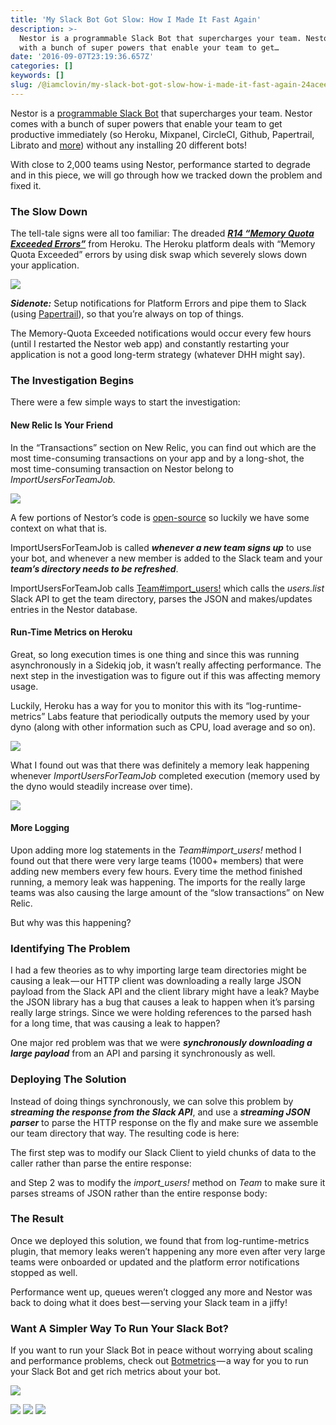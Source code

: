 ```yaml
---
title: 'My Slack Bot Got Slow: How I Made It Fast Again'
description: >-
  Nestor is a programmable Slack Bot that supercharges your team. Nestor comes
  with a bunch of super powers that enable your team to get…
date: '2016-09-07T23:19:36.657Z'
categories: []
keywords: []
slug: /@iamclovin/my-slack-bot-got-slow-how-i-made-it-fast-again-24acee51d8b5
---
```


Nestor is a [programmable Slack Bot](https://www.asknestor.me) that supercharges your team. Nestor comes with a bunch of super powers that enable your team to get productive immediately (so Heroku, Mixpanel, CircleCI, Github, Papertrail, Librato and [more](https://www.asknestor.me/powers)) without any installing 20 different bots!

With close to 2,000 teams using Nestor, performance started to degrade and in this piece, we will go through how we tracked down the problem and fixed it.

### The Slow Down

The tell-tale signs were all too familiar: The dreaded [**_R14 “Memory Quota Exceeded Errors”_**](https://devcenter.heroku.com/articles/error-codes#r14-memory-quota-exceeded) from Heroku. The Heroku platform deals with “Memory Quota Exceeded” errors by using disk swap which severely slows down your application.

![](https://cdn-images-1.medium.com/max/800/1*8AbF-g5X6oWeXPeLcTBKUg.png)

**_Sidenote:_** Setup notifications for Platform Errors and pipe them to Slack (using [Papertrail](https://papertrailapp.com)), so that you’re always on top of things.

The Memory-Quota Exceeded notifications would occur every few hours (until I restarted the Nestor web app) and constantly restarting your application is not a good long-term strategy (whatever DHH might say).

### The Investigation Begins

There were a few simple ways to start the investigation:

#### **New Relic Is Your Friend**

In the “Transactions” section on New Relic, you can find out which are the most time-consuming transactions on your app and by a long-shot, the most time-consuming transaction on Nestor belong to _ImportUsersForTeamJob._

![](https://cdn-images-1.medium.com/max/800/1*cG47THOvS0Ji_OuZrg-f7g.png)

A few portions of Nestor’s code is [open-source](http://github.com/zerobotlabs/relax_on_rails) so luckily we have some context on what that is.

ImportUsersForTeamJob is called **_whenever a new team signs up_** to use your bot, and whenever a new member is added to the Slack team and your **_team’s directory needs to be refreshed_**.

ImportUsersForTeamJob calls [Team#import\_users!](https://github.com/zerobotlabs/relax_on_rails/blob/master/app/jobs/import_users_for_team_job.rb#L5-L6) which calls the _users.list_ Slack API to get the team directory, parses the JSON and makes/updates entries in the Nestor database.

#### **Run-Time Metrics on Heroku**

Great, so long execution times is one thing and since this was running asynchronously in a Sidekiq job, it wasn’t really affecting performance. The next step in the investigation was to figure out if this was affecting memory usage.

Luckily, Heroku has a way for you to monitor this with its “log-runtime-metrics” Labs feature that periodically outputs the memory used by your dyno (along with other information such as CPU, load average and so on).

![](https://cdn-images-1.medium.com/max/800/1*7gO6AQfZ_5iFwUg_o7JW9A.png)

What I found out was that there was definitely a memory leak happening whenever _ImportUsersForTeamJob_ completed execution (memory used by the dyno would steadily increase over time).

![](https://cdn-images-1.medium.com/max/800/1*oBeT4cYtOx3JzQjSe1FLfg.png)

#### **More Logging**

Upon adding more log statements in the _Team#import\_users!_ method I found out that there were very large teams (1000+ members) that were adding new members every few hours. Every time the method finished running, a memory leak was happening. The imports for the really large teams was also causing the large amount of the “slow transactions” on New Relic.

But why was this happening?

### Identifying The Problem

I had a few theories as to why importing large team directories might be causing a leak — our HTTP client was downloading a really large JSON payload from the Slack API and the client library might have a leak? Maybe the JSON library has a bug that causes a leak to happen when it’s parsing really large strings. Since we were holding references to the parsed hash for a long time, that was causing a leak to happen?

One major red problem was that we were **_synchronously downloading a large payload_** from an API and parsing it synchronously as well.

### Deploying The Solution

Instead of doing things synchronously, we can solve this problem by **_streaming the response from the Slack API_**, and use a **_streaming JSON parser_** to parse the HTTP response on the fly and make sure we assemble our team directory that way. The resulting code is here:

The first step was to modify our Slack Client to yield chunks of data to the caller rather than parse the entire response:

and Step 2 was to modify the _import\_users!_ method on _Team_ to make sure it parses streams of JSON rather than the entire response body:

### The Result

Once we deployed this solution, we found that from log-runtime-metrics plugin, that memory leaks weren’t happening any more even after very large teams were onboarded or updated and the platform error notifications stopped as well.

Performance went up, queues weren’t clogged any more and Nestor was back to doing what it does best — serving your Slack team in a jiffy!

### Want A Simpler Way To Run Your Slack Bot?

If you want to run your Slack Bot in peace without worrying about scaling and performance problems, check out [Botmetrics](https://www.getbotmetrics.com) — a way for you to run your Slack Bot and get rich metrics about your bot.

![](https://cdn-images-1.medium.com/max/800/1*xVXWVhL3QjUAZGByCnwf5A.gif)

[![](https://cdn-images-1.medium.com/max/400/1*rRjUc6JW61AP1UWsa-yItQ.png)](https://docs.google.com/forms/d/e/1FAIpQLSfJDqeR7zbRBfQvx6mouQAhjK4lrCy3z9Z6Ppxln7f1xi12dg/viewform?c=0&w=1)
[![](https://cdn-images-1.medium.com/max/400/1*OGAA3ICxv3ds-RK2Sq4oxA.png)](https://chatbotsmagazine.com/be-featured-in-front-of-thousands-of-people-interested-in-bots-e7040c4080df#.hswzhzpp9)
[![](https://cdn-images-1.medium.com/max/400/1*1XecGp_cGZ1wGLAldRHLWQ.png)](https://chatbotsmagazine.com/want-to-receive-the-best-chatbot-related-content-in-your-medium-feed-20a9c11f11b6#.1t1yhwcyz)